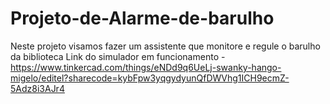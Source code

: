 # Projeto-de-Alarme-de-barulho
Neste projeto visamos fazer um assistente que monitore e regule o barulho da biblioteca 
Link do simulador em funcionamento - https://www.tinkercad.com/things/eNDd9q6UeLj-swanky-hango-migelo/editel?sharecode=kybFpw3yqgydyunQfDWVhg1ICH9ecmZ-5Adz8i3AJr4 
